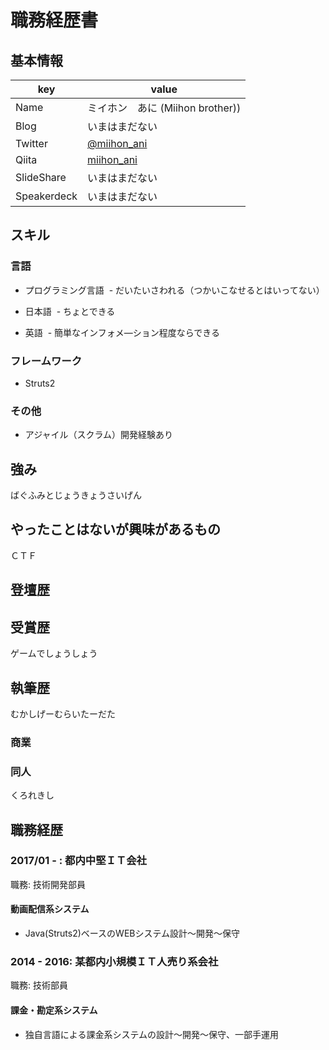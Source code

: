 # 職務経歴書

## 基本情報

|key|value|
|---|-----|
|Name|ミイホン　あに (Miihon brother))|
|Blog|いまはまだない|
|Twitter|[@miihon_ani](https://twitter.com/miihon_ani)|
|Qiita|[miihon_ani](https://qiita.com/miihon_ani)|
|SlideShare|いまはまだない|
|Speakerdeck|いまはまだない|

## スキル

### 言語

- プログラミング言語
  - だいたいさわれる（つかいこなせるとはいってない）

- 日本語
  - ちょとできる
- 英語
  - 簡単なインフォメ―ション程度ならできる

### フレームワーク

- Struts2

### その他

- アジャイル（スクラム）開発経験あり

## 強み
ばぐふみとじょうきょうさいげん

## やったことはないが興味があるもの
ＣＴＦ

## 登壇歴

## 受賞歴
ゲームでしょうしょう

## 執筆歴
むかしげーむらいたーだた

### 商業

### 同人
くろれきし

## 職務経歴

### 2017/01 - : 都内中堅ＩＴ会社

職務: 技術開発部員

#### 動画配信系システム

- Java(Struts2)ベースのWEBシステム設計～開発～保守

### 2014 - 2016: 某都内小規模ＩＴ人売り系会社

職務: 技術部員

#### 課金・勘定系システム

- 独自言語による課金系システムの設計～開発～保守、一部手運用
